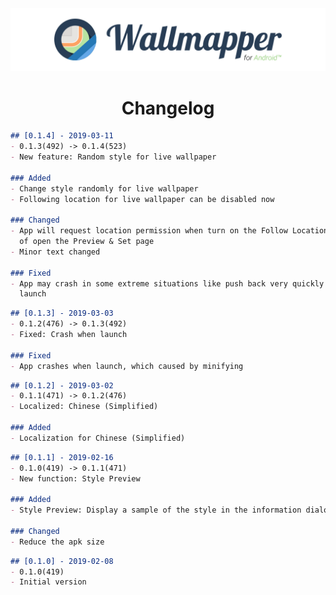 <div align=center><a href="https://github.com/lucka-me/Wallmapper-android"><img src="./Resource/Banner.svg" alt="Banner"></a></div>

<h1 align=center>Changelog</h1>

```markdown
## [0.1.4] - 2019-03-11
- 0.1.3(492) -> 0.1.4(523)
- New feature: Random style for live wallpaper

### Added
- Change style randomly for live wallpaper
- Following location for live wallpaper can be disabled now

### Changed
- App will request location permission when turn on the Follow Location instead
  of open the Preview & Set page
- Minor text changed

### Fixed
- App may crash in some extreme situations like push back very quickly after
  launch
```

```markdown
## [0.1.3] - 2019-03-03
- 0.1.2(476) -> 0.1.3(492)
- Fixed: Crash when launch

### Fixed
- App crashes when launch, which caused by minifying
```

```markdown
## [0.1.2] - 2019-03-02
- 0.1.1(471) -> 0.1.2(476)
- Localized: Chinese (Simplified)

### Added
- Localization for Chinese (Simplified)
```

```markdown
## [0.1.1] - 2019-02-16
- 0.1.0(419) -> 0.1.1(471)
- New function: Style Preview

### Added
- Style Preview: Display a sample of the style in the information dialog

### Changed
- Reduce the apk size
```

```markdown
## [0.1.0] - 2019-02-08
- 0.1.0(419)
- Initial version
```
